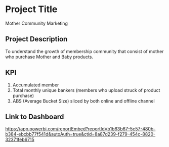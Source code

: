 # Project Title
Mother Community Marketing

## Project Description
To understand the growth of membership community that consist of mother who purchase Mother and Baby products.

## KPI
1. Accumulated member <br>
2. Total monthly unique bankers (members who upload struck of product purchase) <br>
3. ABS (Average Bucket Size) sliced by both online and offline channel

## Link to Dashboard
https://app.powerbi.com/reportEmbed?reportId=b1b63b67-5c57-480b-b384-ebcbb77f541d&autoAuth=true&ctid=8a87d239-f279-454c-8820-32371feb6715


